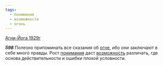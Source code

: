 ```yaml
---
tags:
  - понимание
  - возможности
  - огонь
---
```


[Агни-Йога 1929г](/agni/1929)

___598___
Полезно припоминать все сказания об [огне](/tag/#огонь), ибо они заключают в себе много правды. Рост [понимания](/tag/#понимание) даст [возможность](/tag/#возможности) различать, где основа действительности и ошибки плохой условности.